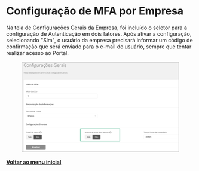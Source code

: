 # Configuração de MFA por Empresa

Na tela de Configurações Gerais da Empresa, foi incluído o seletor para a configuração de Autenticação em dois fatores.  Após ativar a configuração, selecionando "Sim", o usuário da empresa precisará informar um código de confirmação que será enviado para o e-mail do usuário, sempre que tentar realizar acesso ao Portal.&#x20;

<figure><img src="../../.gitbook/assets/image (3).png" alt=""><figcaption></figcaption></figure>

[**Voltar ao menu inicial** ](./)
